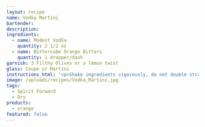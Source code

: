 ```yaml
---
layout: recipe
name: Vodka Martini
bartender:
description:
ingredients:
  - name: Modest Vodka
    quantity: 2 1/2 oz
  - name: Bittercube Orange Bitters
    quantity: 1 dropper/dash
garnish: 3 Filthy Olives or a lemon twist
glass: Coupe or Martini
instructions_html: '<p>Shake ingredients vigorously, do not double strain.</p>'
image: /uploads/recipes/Vodka_Martini.jpg
tags:
  - Spirit Forward
  - Dry
products:
  - orange
featured: false
---
```



